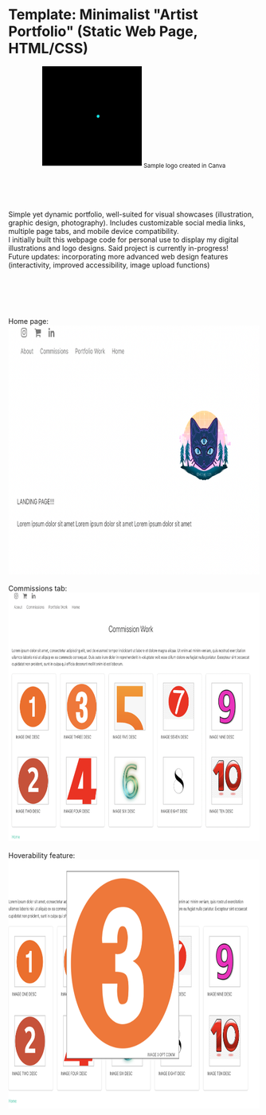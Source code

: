 # Template: Minimalist "Artist Portfolio" (Static Web Page, HTML/CSS)
<center><img src="ezgif-7-aca9c7888d.gif" height="200"> <sub>Sample logo created in Canva</sub></center><br><br>

<br><br>
Simple yet dynamic portfolio, well-suited for visual showcases (illustration, graphic design, photography). Includes customizable social media links, multiple page tabs, and mobile device compatibility. 
<br>
I initially built this webpage code for personal use to display my digital illustrations and logo designs. Said project is currently in-progress! 
<br>
Future updates: incorporating more advanced web design features (interactivity, improved accessibility, image upload functions) 

<br><br>

<br><br>
Home page:<br>
<img src="Screen Shot 2024-03-21 at 12.16.21 AM.png" height = "500">
<br><br>
Commissions tab:<br>
<img src="Screen Shot 2024-03-21 at 12.16.42 AM.png" height = "500"> 
<br><br>
Hoverability feature:<br>
<img src="Screen Shot 2024-03-21 at 12.16.54 AM.png" height = "500">


